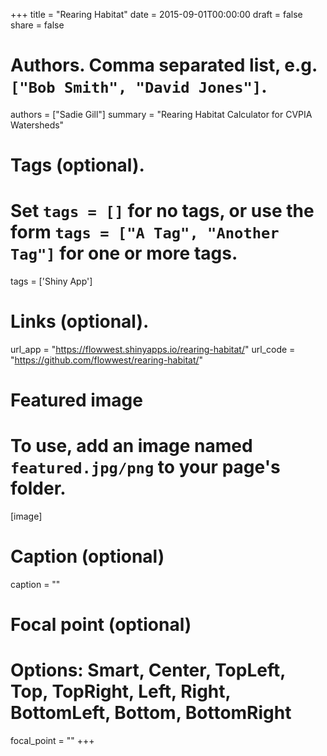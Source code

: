 +++
title = "Rearing Habitat"
date = 2015-09-01T00:00:00
draft = false
share = false

# Authors. Comma separated list, e.g. `["Bob Smith", "David Jones"]`.
authors = ["Sadie Gill"]
summary = "Rearing Habitat Calculator for CVPIA Watersheds"
# Tags (optional).
#   Set `tags = []` for no tags, or use the form `tags = ["A Tag", "Another Tag"]` for one or more tags.
tags = ['Shiny App']

# Links (optional).
url_app = "https://flowwest.shinyapps.io/rearing-habitat/"
url_code = "https://github.com/flowwest/rearing-habitat/"

# Featured image
# To use, add an image named `featured.jpg/png` to your page's folder. 
[image]
  # Caption (optional)
  caption = ""

  # Focal point (optional)
  # Options: Smart, Center, TopLeft, Top, TopRight, Left, Right, BottomLeft, Bottom, BottomRight
  focal_point = ""
+++

